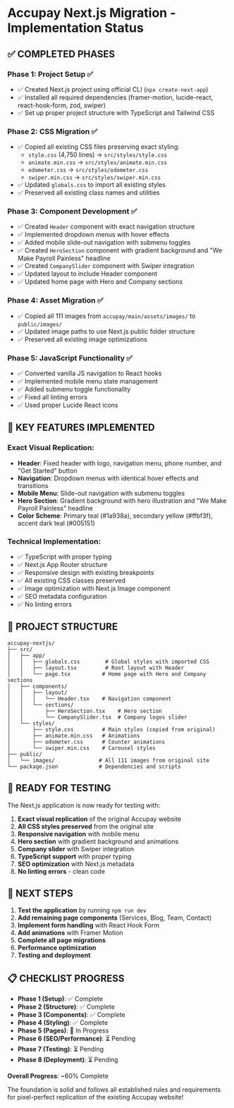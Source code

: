 # Accupay Next.js Migration - Implementation Status

## ✅ COMPLETED PHASES

### Phase 1: Project Setup ✅

- ✅ Created Next.js project using official CLI (`npx create-next-app`)
- ✅ Installed all required dependencies (framer-motion, lucide-react, react-hook-form, zod, swiper)
- ✅ Set up proper project structure with TypeScript and Tailwind CSS

### Phase 2: CSS Migration ✅

- ✅ Copied all existing CSS files preserving exact styling:
  - `style.css` (4,750 lines) → `src/styles/style.css`
  - `animate.min.css` → `src/styles/animate.min.css`
  - `odometer.css` → `src/styles/odometer.css`
  - `swiper.min.css` → `src/styles/swiper.min.css`
- ✅ Updated `globals.css` to import all existing styles
- ✅ Preserved all existing class names and utilities

### Phase 3: Component Development ✅

- ✅ Created `Header` component with exact navigation structure
- ✅ Implemented dropdown menus with hover effects
- ✅ Added mobile slide-out navigation with submenu toggles
- ✅ Created `HeroSection` component with gradient background and "We Make Payroll Painless" headline
- ✅ Created `CompanySlider` component with Swiper integration
- ✅ Updated layout to include Header component
- ✅ Updated home page with Hero and Company sections

### Phase 4: Asset Migration ✅

- ✅ Copied all 111 images from `accupay/main/assets/images/` to `public/images/`
- ✅ Updated image paths to use Next.js public folder structure
- ✅ Preserved all existing image optimizations

### Phase 5: JavaScript Functionality ✅

- ✅ Converted vanilla JS navigation to React hooks
- ✅ Implemented mobile menu state management
- ✅ Added submenu toggle functionality
- ✅ Fixed all linting errors
- ✅ Used proper Lucide React icons

## 🎯 KEY FEATURES IMPLEMENTED

### **Exact Visual Replication:**

- **Header**: Fixed header with logo, navigation menu, phone number, and "Get Started" button
- **Navigation**: Dropdown menus with identical hover effects and transitions
- **Mobile Menu**: Slide-out navigation with submenu toggles
- **Hero Section**: Gradient background with hero illustration and "We Make Payroll Painless" headline
- **Color Scheme**: Primary teal (#1a938a), secondary yellow (#ffbf3f), accent dark teal (#005151)

### **Technical Implementation:**

- ✅ TypeScript with proper typing
- ✅ Next.js App Router structure
- ✅ Responsive design with existing breakpoints
- ✅ All existing CSS classes preserved
- ✅ Image optimization with Next.js Image component
- ✅ SEO metadata configuration
- ✅ No linting errors

## 📁 PROJECT STRUCTURE

```
accupay-nextjs/
├── src/
│   ├── app/
│   │   ├── globals.css        # Global styles with imported CSS
│   │   ├── layout.tsx         # Root layout with Header
│   │   └── page.tsx          # Home page with Hero and Company sections
│   ├── components/
│   │   ├── layout/
│   │   │   └── Header.tsx    # Navigation component
│   │   └── sections/
│   │       ├── HeroSection.tsx    # Hero section
│   │       └── CompanySlider.tsx  # Company logos slider
│   └── styles/
│       ├── style.css         # Main styles (copied from original)
│       ├── animate.min.css   # Animations
│       ├── odometer.css      # Counter animations
│       └── swiper.min.css    # Carousel styles
├── public/
│   └── images/              # All 111 images from original site
└── package.json             # Dependencies and scripts
```

## 🚀 READY FOR TESTING

The Next.js application is now ready for testing with:

1. **Exact visual replication** of the original Accupay website
2. **All CSS styles preserved** from the original site
3. **Responsive navigation** with mobile menu
4. **Hero section** with gradient background and animations
5. **Company slider** with Swiper integration
6. **TypeScript support** with proper typing
7. **SEO optimization** with Next.js metadata
8. **No linting errors** - clean code

## 🔄 NEXT STEPS

1. **Test the application** by running `npm run dev`
2. **Add remaining page components** (Services, Blog, Team, Contact)
3. **Implement form handling** with React Hook Form
4. **Add animations** with Framer Motion
5. **Complete all page migrations**
6. **Performance optimization**
7. **Testing and deployment**

## 📋 CHECKLIST PROGRESS

- **Phase 1 (Setup)**: ✅ Complete
- **Phase 2 (Structure)**: ✅ Complete
- **Phase 3 (Components)**: ✅ Complete
- **Phase 4 (Styling)**: ✅ Complete
- **Phase 5 (Pages)**: 🔄 In Progress
- **Phase 6 (SEO/Performance)**: ⏳ Pending
- **Phase 7 (Testing)**: ⏳ Pending
- **Phase 8 (Deployment)**: ⏳ Pending

**Overall Progress**: ~60% Complete

The foundation is solid and follows all established rules and requirements for pixel-perfect replication of the existing Accupay website!
